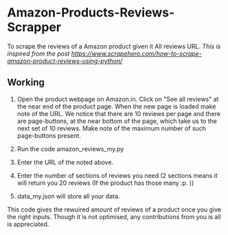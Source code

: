 # Amazon-Products-Reviews-Scrapper
To scrape the reviews of a Amazon product given it All reviews URL.
*This is inspired from the post https://www.scrapehero.com/how-to-scrape-amazon-product-reviews-using-python/*
## Working
1. Open the product webpage on Amazon.in. Click on "See all reviews" at the near end of the product page. When the new page is loaded make note of the URL. We notice that there are 10 reviews per page and there are page-buttons, at the near bottom of the page, which take us to the next set of 10 reviews. Make note of the maximum number of such page-buttons present.

2. Run the code amazon_reviews_my.py
3. Enter the URL of the noted above.
4. Enter the number of sections of reviews you need (2 sections means it will return you 20 reviews (If the product has those many :p. ))
5. data_my.json will store all your data.

This code gives the rewuired amount of reviews of a product once you give the right inputs. Though it is not optimised, any contributions from you is all is appreciated.
